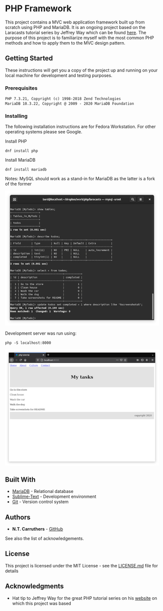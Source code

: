 # PHP Framework

This project contains a MVC web application framework built up from scratch using PHP and MariaDB. It is an ongoing project based on the Laracasts tutorial series by Jeffrey Way which can be found [here](https://laracasts.com/series/php-for-beginners). The purpose of this project is to familiarize myself with the most common PHP methods and how to apply them to the MVC design pattern.

## Getting Started

These instructions will get you a copy of the project up and running on your local machine for development and testing purposes.

### Prerequisites

```
PHP 7.3.21, Copyright (c) 1998-2018 Zend Technologies
MariaDB 10.3.22, Copyright @ 2009 - 2020 MariaDB Foundation
```

### Installing

The following installation instructions are for Fedora Workstation. For other operating systems please see Google.

Install PHP

```
dnf install php
```

Install MariaDB

```
dnf install mariadb
```

Notes: MySQL should work as a stand-in for MariaDB as the latter is a fork of the former


![MariaDB client](mariadb.jpg)

Development server was run using:
```
php -S localhost:8000
```
![PHP test server](php-dev-server.jpg)

## Built With

* [MariaDB](https://mariadb.org/) - Relational database
* [Sublime-Text](http://www.sublimetext.com/docs/3/) - Development environment
* [Git](https://git-scm.com/) - Version control system

## Authors

* **N.T. Carruthers** - [GitHub](https://github.com/gif007)

See also the list of acknowledgements.

## License

This project is licensed under the MIT License - see the [LICENSE.md](LICENSE.md) file for details

## Acknowledgments

* Hat tip to Jeffrey Way for the great PHP tutorial series on his [website](https://laracasts.com/) on which this project was based